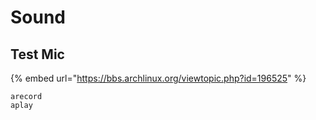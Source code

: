 # Sound

## Test Mic

{% embed url="https://bbs.archlinux.org/viewtopic.php?id=196525" %}

```
arecord
aplay
```
